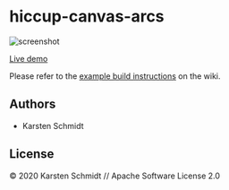 # hiccup-canvas-arcs

![screenshot](https://raw.githubusercontent.com/thi-ng/umbrella/develop/assets/examples/hiccup-canvas-arcs.jpg)

[Live demo](http://demo.thi.ng/umbrella/hiccup-canvas-arcs/)

Please refer to the [example build instructions](https://github.com/thi-ng/umbrella/wiki/Example-build-instructions) on the wiki.

## Authors

- Karsten Schmidt

## License

&copy; 2020 Karsten Schmidt // Apache Software License 2.0
